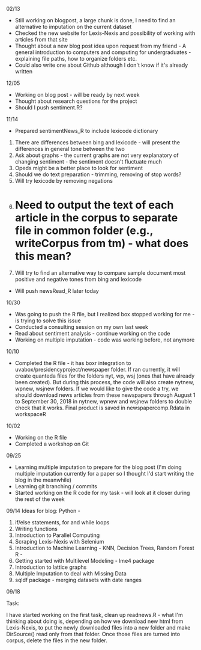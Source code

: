 02/13 
* Still working on blogpost, a large chunk is done, I need to find an alternative to imputation on the current dataset 
* Checked the new website for Lexis-Nexis and possibility of working with articles from that site
* Thought about a new blog post idea upon request from my friend - A general introduction to computers and computing for undergraduates - explaining file paths, how to organize folders etc. 
* Could also write one about Github although I don't know if it's already written 

12/05

* Working on blog post - will be ready by next week 
* Thought about research questions for the project 
* Should I push sentiment.R? 

11/14 
* Prepared sentimentNews_R to include lexicode dictionary 
1) There are differences between bing and lexicode - will present the differences in general tone between the two 
2) Ask about graphs - the current graphs are not very explanatory of changing sentiment - the sentiment doesn't fluctuate much 
3) Opeds might be a better place to look for sentiment 
4) Should we do text preparation - trimming, removing of stop words? 
5) Will try lexicode by removing negations 
6) # Need to output the text of each article in the corpus to separate file in common folder (e.g., writeCorpus from tm) - what does this mean? 
7) Will try to find an alternative way to compare sample document most positive and negative tones from bing and lexicode 

* Will push newsRead_R later today

10/30 

* Was going to push the R file, but I realized box stopped working for me - is trying to solve this issue
* Conducted a consulting session on my own last week 
* Read about sentiment analysis - continue working on the code 
* Working on multiple imputation  - code was working before, not anymore 

10/10 

* Completed the R file - it has boxr integration to uvabox/presidencyproject/newspaper folder. If ran currently, it will create quanteda files for the folders nyt, wp, wsj (ones that have already been created). But during this process, the code will also create nytnew, wpnew, wsjnew folders. If we would like to give the code a try, we should download news articles from these newspapers through August 1 to September 30, 2018 in nytnew, wpnew and wsjnew folders to double check that it works. Final product is saved in newspapercomp.Rdata in workspaceR


10/02

* Working on the R file 
* Completed a workshop on Git

09/25

* Learning multiple imputation to prepare for the blog post (I'm doing multiple imputation currently for a paper so I thought I'd start writing the blog in the meanwhile)
* Learning git branching / commits 
* Started working on the R code for my task - will look at it closer during the rest of the week

09/14 
 Ideas for blog: 
Python - 
1) if/else statements, for and while loops
2) Writing functions
3) Introduction to Parallel Computing 
4) Scraping Lexis-Nexis with Selenium
5) Introduction to Machine Learning - KNN, Decision Trees, Random Forest 
 R - 
1) Getting started with Multilevel Modeling - lme4 package 
2) Introduction to lattice graphs 
3) Multiple Imputation to deal with Missing Data 
4) sqldf package - merging datasets with date ranges 

09/18 

Task: 

I have started working on the first task, clean up readnews.R - what I'm thinking about doing is, depending on how we download new html from Lexis-Nexis, to put the newly downloaded files into a new folder and make DirSource() read only from that folder. Once those files are turned into corpus, delete the files in the new folder.
